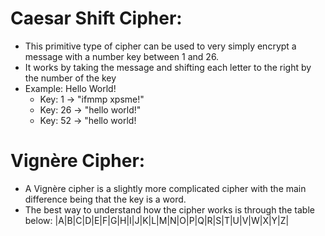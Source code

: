 # Caesar Shift Cipher:
- This primitive type of cipher can be used to very simply encrypt a message with a number key between 1 and 26.
- It works by taking the message and shifting each letter to the right by the number of the key
- Example: Hello World!
    - Key: 1 -> "ifmmp xpsme!"
    - Key: 26 -> "hello world!"
    - Key: 52 -> "hello world!

# Vignère Cipher:
- A Vignère cipher is a slightly more complicated cipher with the main difference being that the key is a word.
- The best way to understand how the cipher works is through the table below:
|A|B|C|D|E|F|G|H|I|J|K|L|M|N|O|P|Q|R|S|T|U|V|W|X|Y|Z|
